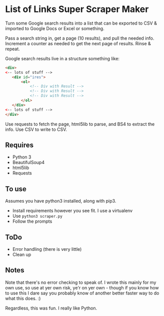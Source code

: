 # List of Links Super Scraper Maker

Turn some Google search results into a list that can be exported to CSV &
imported to Google Docs or Excel or something. 

Pass a search string in, get a page (10 results), and pull the needed info. 
Increment a counter as needed to get the next page of results. Rinse & repeat.
 
 Google search results live in a structure something like:
 
 ```html
<div>
<-- lots of stuff -->
    <div id="ires">
        <ol>
            <!-- Div with Result -->
            <!-- Div with Result -->
            <!-- Div with Result -->
        </ol>
    </div>
<-- lots of stuff -->
</div>
```

Use requests to fetch the page, html5lib to parse, and BS4 to extract the info.
Use CSV to write to CSV.

## Requires
- Python 3
- BeautifulSoup4
- html5lib
- Requests

## To use

Assumes you have python3 installed, along with pip3.

- Install requirements however you see fit. I use a virtualenv
- Use `python3 scraper.py`
- Follow the prompts

## ToDo
- Error handling (there is very little)
- Clean up

## Notes

Note that there's no error checking to speak of. I wrote this mainly for my own use,
 so use at yer own risk, ye'r on yer own - though if you know how to use this
 I dare say you probably know of another better faster way to do what this does. :)
  
  Regardless, this was fun. I really like Python.

